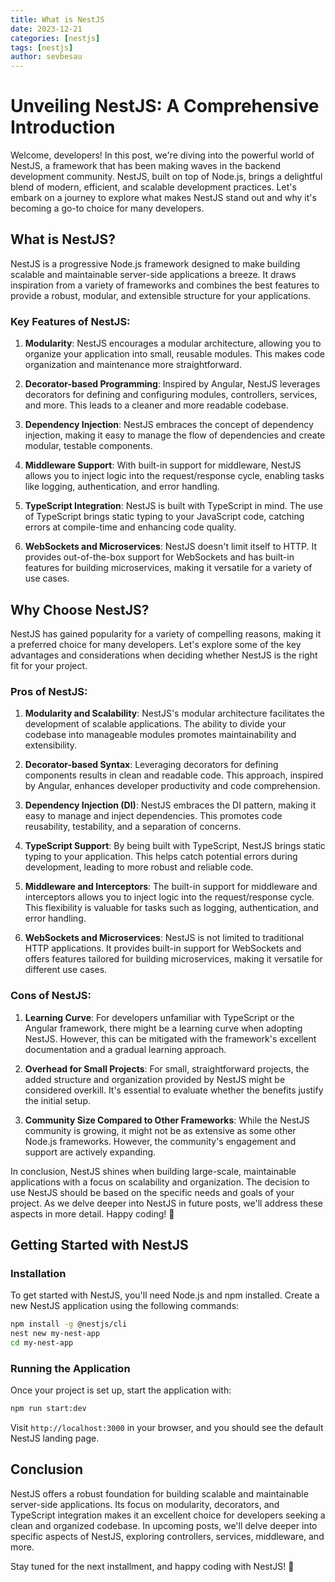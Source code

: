 ```yaml
---
title: What is NestJS
date: 2023-12-21 
categories: [nestjs]
tags: [nestjs]
author: sevbesau
---
```


# Unveiling NestJS: A Comprehensive Introduction

Welcome, developers! In this post, we're diving into the powerful world of NestJS, a framework that has been making waves in the backend development community. NestJS, built on top of Node.js, brings a delightful blend of modern, efficient, and scalable development practices. Let's embark on a journey to explore what makes NestJS stand out and why it's becoming a go-to choice for many developers.

## What is NestJS?

NestJS is a progressive Node.js framework designed to make building scalable and maintainable server-side applications a breeze. It draws inspiration from a variety of frameworks and combines the best features to provide a robust, modular, and extensible structure for your applications.

### Key Features of NestJS:

1. **Modularity**: NestJS encourages a modular architecture, allowing you to organize your application into small, reusable modules. This makes code organization and maintenance more straightforward.

2. **Decorator-based Programming**: Inspired by Angular, NestJS leverages decorators for defining and configuring modules, controllers, services, and more. This leads to a cleaner and more readable codebase.

3. **Dependency Injection**: NestJS embraces the concept of dependency injection, making it easy to manage the flow of dependencies and create modular, testable components.

4. **Middleware Support**: With built-in support for middleware, NestJS allows you to inject logic into the request/response cycle, enabling tasks like logging, authentication, and error handling.

5. **TypeScript Integration**: NestJS is built with TypeScript in mind. The use of TypeScript brings static typing to your JavaScript code, catching errors at compile-time and enhancing code quality.

6. **WebSockets and Microservices**: NestJS doesn't limit itself to HTTP. It provides out-of-the-box support for WebSockets and has built-in features for building microservices, making it versatile for a variety of use cases.

## Why Choose NestJS?

NestJS has gained popularity for a variety of compelling reasons, making it a preferred choice for many developers. Let's explore some of the key advantages and considerations when deciding whether NestJS is the right fit for your project.

### Pros of NestJS:

1. **Modularity and Scalability**: NestJS's modular architecture facilitates the development of scalable applications. The ability to divide your codebase into manageable modules promotes maintainability and extensibility.

2. **Decorator-based Syntax**: Leveraging decorators for defining components results in clean and readable code. This approach, inspired by Angular, enhances developer productivity and code comprehension.

3. **Dependency Injection (DI)**: NestJS embraces the DI pattern, making it easy to manage and inject dependencies. This promotes code reusability, testability, and a separation of concerns.

4. **TypeScript Support**: By being built with TypeScript, NestJS brings static typing to your application. This helps catch potential errors during development, leading to more robust and reliable code.

5. **Middleware and Interceptors**: The built-in support for middleware and interceptors allows you to inject logic into the request/response cycle. This flexibility is valuable for tasks such as logging, authentication, and error handling.

6. **WebSockets and Microservices**: NestJS is not limited to traditional HTTP applications. It provides built-in support for WebSockets and offers features tailored for building microservices, making it versatile for different use cases.

### Cons of NestJS:

1. **Learning Curve**: For developers unfamiliar with TypeScript or the Angular framework, there might be a learning curve when adopting NestJS. However, this can be mitigated with the framework's excellent documentation and a gradual learning approach.

2. **Overhead for Small Projects**: For small, straightforward projects, the added structure and organization provided by NestJS might be considered overkill. It's essential to evaluate whether the benefits justify the initial setup.

3. **Community Size Compared to Other Frameworks**: While the NestJS community is growing, it might not be as extensive as some other Node.js frameworks. However, the community's engagement and support are actively expanding.

In conclusion, NestJS shines when building large-scale, maintainable applications with a focus on scalability and organization. The decision to use NestJS should be based on the specific needs and goals of your project. As we delve deeper into NestJS in future posts, we'll address these aspects in more detail. Happy coding! 🚀

## Getting Started with NestJS

### Installation

To get started with NestJS, you'll need Node.js and npm installed. Create a new NestJS application using the following commands:

```bash
npm install -g @nestjs/cli
nest new my-nest-app
cd my-nest-app
```

### Running the Application

Once your project is set up, start the application with:

```bash
npm run start:dev
```

Visit `http://localhost:3000` in your browser, and you should see the default NestJS landing page.

## Conclusion

NestJS offers a robust foundation for building scalable and maintainable server-side applications. Its focus on modularity, decorators, and TypeScript integration makes it an excellent choice for developers seeking a clean and organized codebase. In upcoming posts, we'll delve deeper into specific aspects of NestJS, exploring controllers, services, middleware, and more.

Stay tuned for the next installment, and happy coding with NestJS! 🚀